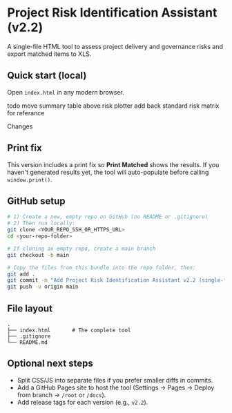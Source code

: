 # Project Risk Identification Assistant (v2.2)

A single-file HTML tool to assess project delivery and governance risks and export matched items to XLS.

## Quick start (local)

Open `index.html` in any modern browser.

todo
move summary table above risk plotter
add back standard risk matrix for referance

Changes
## Print fix
This version includes a print fix so **Print Matched** shows the results. If you haven't generated results yet, the tool will auto-populate before calling `window.print()`.

## GitHub setup

```bash
# 1) Create a new, empty repo on GitHub (no README or .gitignore)
# 2) Then run locally:
git clone <YOUR_REPO_SSH_OR_HTTPS_URL>
cd <your-repo-folder>

# If cloning an empty repo, create a main branch
git checkout -b main

# Copy the files from this bundle into the repo folder, then:
git add .
git commit -m "Add Project Risk Identification Assistant v2.2 (single-file HTML)"
git push -u origin main
```

## File layout

```
.
├── index.html       # The complete tool
├── .gitignore
└── README.md
```

## Optional next steps
- Split CSS/JS into separate files if you prefer smaller diffs in commits.
- Add a GitHub Pages site to host the tool (Settings → Pages → Deploy from branch → `/root` or `/docs`).
- Add release tags for each version (e.g., `v2.2`).
